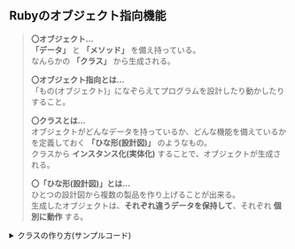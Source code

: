 ## Rubyのオブジェクト指向機能

>**〇オブジェクト...**  
  **「データ」** と **「メソッド」** を備え持っている。  
  なんらかの **「クラス」** から生成される。  
>
>**〇オブジェクト指向とは...**  
  「もの(オブジェクト)」になぞらえてプログラムを設計したり動かしたりすること。  
>
>**〇クラスとは...**  
  オブジェクトがどんなデータを持っているか、どんな機能を備えているかを定義しておく **「ひな形(設計図)」** のようなもの。  
  クラスから **インスタンス化(実体化)** することで、オブジェクトが生成される。
>
>**〇「ひな形(設計図)」とは...**  
  ひとつの設計図から複数の製品を作り上げることが出来る。  
  生成したオブジェクトは、**それぞれ違うデータを保持して**、それぞれ **個別に動作** する。

<details><summary>クラスの作り方(サンプルコード)</summary>
------------

``` Ruby
class クラス名
  def initialize(引数)
    初期化処理
  end
  # initializeメソッドは、newメソッドで実体化したときに
  # 無条件に実行される「初期化処理」

  クラスの持つデータを定義
  クラスの持つ機能を定義
end
```

冷蔵庫 モデルAクラス
-----------
``` Ruby
class ReizoukoA
  # 設定温度を受け取ってインスタンス変数に保持する
  def initialize( num )
    @set_temperature = num.to_i  # 目標の設定温度
    @temperature = 25            # 現在の温度
    @foodstuff = []              # 食材
    power(:on)                   # 電源
    puts "設定温度を #{@set_temperature} に設定しました"
    puts "現在の温度は #{@temperature} です"
    puts "#{@foodstuff.size} 個の食材があります"
  end

  # 冷やす機能:1回の実行で-1℃冷える
  def cool_down
    @temperature -= 1 if @set_temperature < @temperature
    puts "内部で冷やして #{@temperature} になりました"
  end

  # ドアが開く機能
  # 内部温度が上昇する。食材を一覧表示する
  def open_door
    @temperature += 3   # 一回開けるごとに３℃上昇すると仮定する
    puts "内部温度が上昇して #{@temperature} になりました"
    puts "#{@foodstuff.size} 個の食材があります"
    @foodstuff.each do |v|
      puts v
    end
  end

  # 冷蔵庫に食材を入れる(追加する)
  def put_in( str )
    @foodstuff << str
  end

  # 電源ON
  def power( onoff )
    puts "電源を入れました" if onoff.to_sym == :on
    puts "電源を切りました" if onoff.to_sym == :off
  end
end
```  

実行制御
----------
``` Ruby
if __FILE__ == $0 then
  modelA = ReizoukoA.new(15)
  modelA.cool_down
  modelA.puts_in("apple")
  modelA.open_door
  modelA.power(:off)
end
```  

実行結果
----------
```
電源を入れました
設定温度を 15 に設定しました
現在の温度は 25 です
0 個の食材があります
内部で冷やして 24 になりました
内部温度が上昇して 27 になりました
1 個の食材があります
apple
電源を切りました
```
</details>